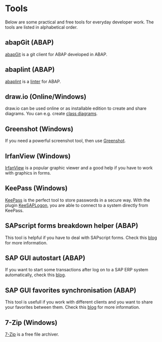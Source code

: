 # Tools

Below are some practical and free tools for everyday developer work. The tools are listed in alphabetical order.

## abapGit (ABAP)

[abapGit](https://docs.abapgit.org/) is a git client for ABAP developed in ABAP.

## abaplint (ABAP)

[abaplint](https://github.com/abaplint/abaplint) is a [linter](https://en.wikipedia.org/wiki/Lint_(software)) for ABAP.

## draw.io (Online/Windows)

draw.io can be used online or as installable edition to create and share diagrams. You can e.g. create [class diagrams](https://en.wikipedia.org/wiki/Class_diagram).

## Greenshot (Windows)

If you need a powerful screenshot tool, then use [Greenshot](https://getgreenshot.org/).

## IrfanView (Windows)

[IrfanView](https://www.irfanview.net/) is a popular graphic viewer and a good help if you have to work with graphics in forms.

## KeePass (Windows)

[KeePass](https://keepass.info/) is the perfect tool to store passwords in a secure way. With the plugin [KeeSAPLogon](https://keepass.info/plugins.html#keesaplogon), you are able to connect to a system directly from KeePass.

## SAPscript forms breakdown helper (ABAP)

This tool is helpful if you have to deal with SAPscript forms. Check this [blog](https://blogs.sap.com/2016/09/19/sapscript-forms-breakdown-tool/) for more information.

## SAP GUI autostart (ABAP)

If you want to start some transactions after log on to a SAP ERP system automatically, check this [blog](https://blogs.sap.com/2017/09/19/start-multiple-transactions-after-logon-automatically/).

## SAP GUI favorites synchronisation (ABAP)

This tool is usefull if you work with different clients and you want to share your favorites between them. Check this [blog](https://blogs.sap.com/2018/03/19/synchronize-your-sap-gui-favorites/) for more information.

## 7-Zip (Windows)

[7-Zip](https://www.7-zip.org/) is a free file archiver.

